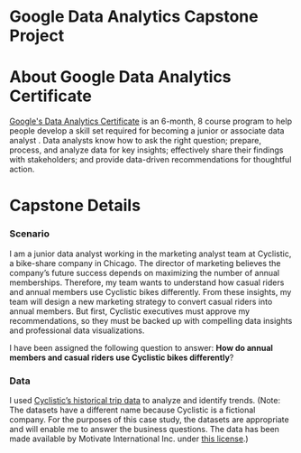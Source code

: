 # Google Data Analytics Capstone Project

# About Google Data Analytics Certificate

[Google's Data Analytics Certificate](https://grow.google/certificates/data-analytics/) is an 6-month, 8 course program to help people develop a skill set required for becoming a junior or associate data analyst . Data analysts know how to ask the right question; prepare, process, and analyze data for key insights; effectively share their findings with stakeholders; and provide data-driven recommendations for thoughtful action.

# Capstone Details

### Scenario

I am a junior data analyst working in the marketing analyst team at Cyclistic, a bike-share company in Chicago. The director of marketing believes the company’s future success depends on maximizing the number of annual memberships. Therefore, my team wants to understand how casual riders and annual members use Cyclistic bikes differently. From these insights, my team will design a new marketing strategy to convert casual riders into annual members. But first, Cyclistic executives must approve my recommendations, so they must be backed up with compelling data insights and professional data visualizations.

I have been assigned the following question to answer: **How do annual members and casual riders use Cyclistic bikes differently**?

### Data

I used [Cyclistic’s historical trip data](https://divvy-tripdata.s3.amazonaws.com/index.html) to analyze and identify trends. (Note: The datasets have a different name because Cyclistic is a fictional company. For the purposes of this case study, the datasets are appropriate and will enable me to answer the business questions. The data has been made available by Motivate International Inc. under [this license](https://www.divvybikes.com/data-license-agreement).)